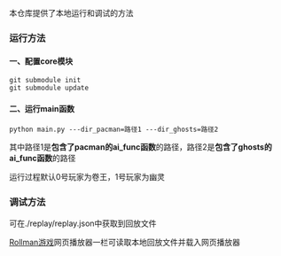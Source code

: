 本仓库提供了本地运行和调试的方法

### 运行方法
#### 一、配置core模块
```
git submodule init
git submodule update
```
#### 二、运行main函数
```
python main.py ---dir_pacman=路径1 ---dir_ghosts=路径2
```
其中路径1是**包含了pacman的ai_func函数**的路径，路径2是**包含了ghosts的ai_func函数**的路径

运行过程默认0号玩家为卷王，1号玩家为幽灵

### 调试方法
可在./replay/replay.json中获取到回放文件

[Rollman游戏](https://www.saiblo.net/game/42)网页播放器一栏可读取本地回放文件并载入网页播放器